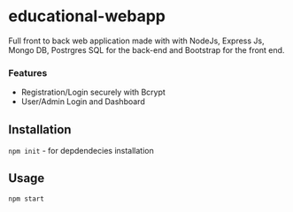 # educational-webapp

Full front to back web application made with with NodeJs, Express Js, Mongo DB, Postrgres SQL for the back-end and Bootstrap for the front end.

### Features

- Registration/Login securely with Bcrypt
- User/Admin Login and Dashboard

## Installation

`npm init` - for depdendecies installation

## Usage

```nodejs
npm start
```
